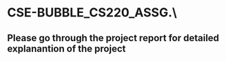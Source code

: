 # CSE-BUBBLE_CS220_ASSG.\
## Please go through the project report for detailed explanantion of the project  
